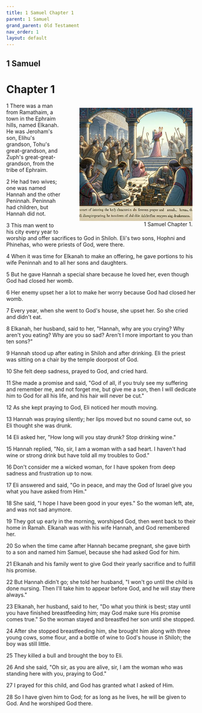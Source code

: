 ```yaml
---
title: 1 Samuel Chapter 1
parent: 1 Samuel
grand_parent: Old Testament
nav_order: 1
layout: default
---
```


## 1 Samuel

# Chapter 1

<figure style="float: right; margin-right: 10px;">
    <img src="/assets/Image/1 Samuel/500/1.jpg" alt="1 Samuel Chapter 1" style="width: 300px; height: 300px; float: right;padding-left: 10px;"/>
    <figcaption style="clear: both;text-align: right;">1 Samuel Chapter 1.</figcaption>
</figure>
1 There was a man from Ramathaim, a town in the Ephraim hills, named Elkanah. He was Jeroham's son, Elihu's grandson, Tohu's great-grandson, and Zuph's great-great-grandson, from the tribe of Ephraim.

2 He had two wives; one was named Hannah and the other Peninnah. Peninnah had children, but Hannah did not.

3 This man went to his city every year to worship and offer sacrifices to God in Shiloh. Eli's two sons, Hophni and Phinehas, who were priests of God, were there.

4 When it was time for Elkanah to make an offering, he gave portions to his wife Peninnah and to all her sons and daughters.

5 But he gave Hannah a special share because he loved her, even though God had closed her womb.

6 Her enemy upset her a lot to make her worry because God had closed her womb.

7 Every year, when she went to God's house, she upset her. So she cried and didn't eat.

8 Elkanah, her husband, said to her, "Hannah, why are you crying? Why aren't you eating? Why are you so sad? Aren't I more important to you than ten sons?"

9 Hannah stood up after eating in Shiloh and after drinking. Eli the priest was sitting on a chair by the temple doorpost of God.

10 She felt deep sadness, prayed to God, and cried hard.

11 She made a promise and said, "God of all, if you truly see my suffering and remember me, and not forget me, but give me a son, then I will dedicate him to God for all his life, and his hair will never be cut."

12 As she kept praying to God, Eli noticed her mouth moving.

13 Hannah was praying silently; her lips moved but no sound came out, so Eli thought she was drunk.

14 Eli asked her, "How long will you stay drunk? Stop drinking wine."

15 Hannah replied, "No, sir, I am a woman with a sad heart. I haven't had wine or strong drink but have told all my troubles to God."

16 Don't consider me a wicked woman, for I have spoken from deep sadness and frustration up to now.

17 Eli answered and said, "Go in peace, and may the God of Israel give you what you have asked from Him."

18 She said, "I hope I have been good in your eyes." So the woman left, ate, and was not sad anymore.

19 They got up early in the morning, worshiped God, then went back to their home in Ramah. Elkanah was with his wife Hannah, and God remembered her.

20 So when the time came after Hannah became pregnant, she gave birth to a son and named him Samuel, because she had asked God for him.

21 Elkanah and his family went to give God their yearly sacrifice and to fulfill his promise.

22 But Hannah didn't go; she told her husband, "I won't go until the child is done nursing. Then I'll take him to appear before God, and he will stay there always."

23 Elkanah, her husband, said to her, "Do what you think is best; stay until you have finished breastfeeding him; may God make sure His promise comes true." So the woman stayed and breastfed her son until she stopped.

24 After she stopped breastfeeding him, she brought him along with three young cows, some flour, and a bottle of wine to God's house in Shiloh; the boy was still little.

25 They killed a bull and brought the boy to Eli.

26 And she said, "Oh sir, as you are alive, sir, I am the woman who was standing here with you, praying to God."

27 I prayed for this child, and God has granted what I asked of Him.

28 So I have given him to God; for as long as he lives, he will be given to God. And he worshiped God there.


